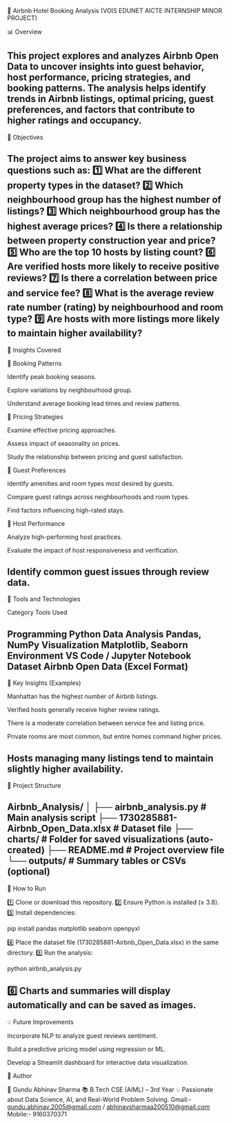 🏡 Airbnb Hotel Booking Analysis (VOIS EDUNET AICTE INTERNSHIP MINOR PROJECT)

📊 Overview

This project explores and analyzes Airbnb Open Data to uncover insights into guest behavior, host performance, pricing strategies, and booking patterns.
The analysis helps identify trends in Airbnb listings, optimal pricing, guest preferences, and factors that contribute to higher ratings and occupancy.
---
🎯 Objectives

The project aims to answer key business questions such as:
1️⃣ What are the different property types in the dataset?
2️⃣ Which neighbourhood group has the highest number of listings?
3️⃣ Which neighbourhood group has the highest average prices?
4️⃣ Is there a relationship between property construction year and price?
5️⃣ Who are the top 10 hosts by listing count?
6️⃣ Are verified hosts more likely to receive positive reviews?
7️⃣ Is there a correlation between price and service fee?
8️⃣ What is the average review rate number (rating) by neighbourhood and room type?
9️⃣ Are hosts with more listings more likely to maintain higher availability?
---
📘 Insights Covered

🔹 Booking Patterns

Identify peak booking seasons.

Explore variations by neighbourhood group.

Understand average booking lead times and review patterns.


🔹 Pricing Strategies

Examine effective pricing approaches.

Assess impact of seasonality on prices.

Study the relationship between pricing and guest satisfaction.


🔹 Guest Preferences

Identify amenities and room types most desired by guests.

Compare guest ratings across neighbourhoods and room types.

Find factors influencing high-rated stays.


🔹 Host Performance

Analyze high-performing host practices.

Evaluate the impact of host responsiveness and verification.

Identify common guest issues through review data.
---
🧮 Tools and Technologies

Category	Tools Used

Programming	Python
Data Analysis	Pandas, NumPy
Visualization	Matplotlib, Seaborn
Environment	VS Code / Jupyter Notebook
Dataset	Airbnb Open Data (Excel Format)
---
🧠 Key Insights (Examples)

Manhattan has the highest number of Airbnb listings.

Verified hosts generally receive higher review ratings.

There is a moderate correlation between service fee and listing price.

Private rooms are most common, but entire homes command higher prices.

Hosts managing many listings tend to maintain slightly higher availability.
---
📂 Project Structure

Airbnb_Analysis/
│
├── airbnb_analysis.py           # Main analysis script
├── 1730285881-Airbnb_Open_Data.xlsx  # Dataset file
├── charts/                      # Folder for saved visualizations (auto-created)
├── README.md                    # Project overview file
└── outputs/                     # Summary tables or CSVs (optional)
---
🚀 How to Run

1️⃣ Clone or download this repository.
2️⃣ Ensure Python is installed (≥ 3.8).
3️⃣ Install dependencies:

pip install pandas matplotlib seaborn openpyxl

4️⃣ Place the dataset file (1730285881-Airbnb_Open_Data.xlsx) in the same directory.
5️⃣ Run the analysis:

python airbnb_analysis.py

6️⃣ Charts and summaries will display automatically and can be saved as images.
---
💡 Future Improvements

Incorporate NLP to analyze guest reviews sentiment.

Build a predictive pricing model using regression or ML.

Develop a Streamlit dashboard for interactive data visualization.

🧾 Author

👤 Gundu Abhinav Sharma
📚 B.Tech CSE (AIML) – 3rd Year
💡 Passionate about Data Science, AI, and Real-World Problem Solving.
Gmail:- gundu.abhinav.2005@gmail.com / abhinavsharmaa200510@gmail.com
Mobile:- 9160370371
